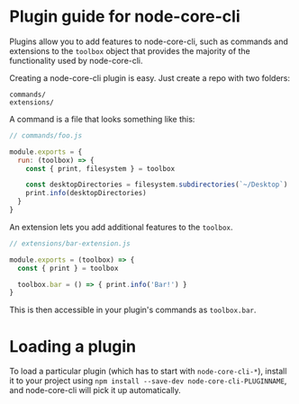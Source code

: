 # Plugin guide for node-core-cli

Plugins allow you to add features to node-core-cli, such as commands and
extensions to the `toolbox` object that provides the majority of the functionality
used by node-core-cli.

Creating a node-core-cli plugin is easy. Just create a repo with two folders:

```
commands/
extensions/
```

A command is a file that looks something like this:

```js
// commands/foo.js

module.exports = {
  run: (toolbox) => {
    const { print, filesystem } = toolbox

    const desktopDirectories = filesystem.subdirectories(`~/Desktop`)
    print.info(desktopDirectories)
  }
}
```

An extension lets you add additional features to the `toolbox`.

```js
// extensions/bar-extension.js

module.exports = (toolbox) => {
  const { print } = toolbox

  toolbox.bar = () => { print.info('Bar!') }
}
```

This is then accessible in your plugin's commands as `toolbox.bar`.

# Loading a plugin

To load a particular plugin (which has to start with `node-core-cli-*`),
install it to your project using `npm install --save-dev node-core-cli-PLUGINNAME`,
and node-core-cli will pick it up automatically.
